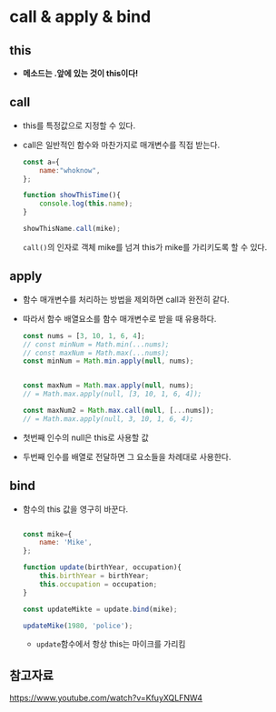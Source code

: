 # call & apply & bind

## this

- **메소드는 .앞에 있는 것이 this이다!**

## call

- this를 특정값으로 지정할 수 있다.

- call은 일반적인 함수와 마찬가지로 매개변수를 직접 받는다.

    ```js
    const a={
        name:"whoknow",
    };

    function showThisTime(){
        console.log(this.name);
    }

    showThisName.call(mike);
    ```

    `call()`의 인자로 객체 mike를 넘겨 this가 mike를 가리키도록 할 수 있다.



## apply

- 함수 매개변수를 처리하는 방법을 제외하면 call과 완전히 같다.

- 따라서 함수 배열요소를 함수 매개변수로 받을 때 유용하다.


    ```js
    const nums = [3, 10, 1, 6, 4];
    // const minNum = Math.min(...nums);
    // const maxNum = Math.max(...nums);
    const minNum = Math.min.apply(null, nums);


    const maxNum = Math.max.apply(null, nums);
    // = Math.max.apply(null, [3, 10, 1, 6, 4]);

    const maxNum2 = Math.max.call(null, [...nums]);
    // = Math.max.apply(null, 3, 10, 1, 6, 4);

    
- 첫번째 인수의 null은 this로 사용할 값
- 두번째 인수를 배열로 전달하면 그 요소들을 차례대로 사용한다.


## bind

- 함수의 this 값을 영구히 바꾼다.

    ```js

    const mike={
        name: 'Mike',
    };

    function update(birthYear, occupation){
        this.birthYear = birthYear;
        this.occupation = occupation;
    }

    const updateMikte = update.bind(mike);

    updateMike(1980, 'police');
    ```

  - `update`함수에서 항상 this는 마이크를 가리킴




## 참고자료

https://www.youtube.com/watch?v=KfuyXQLFNW4